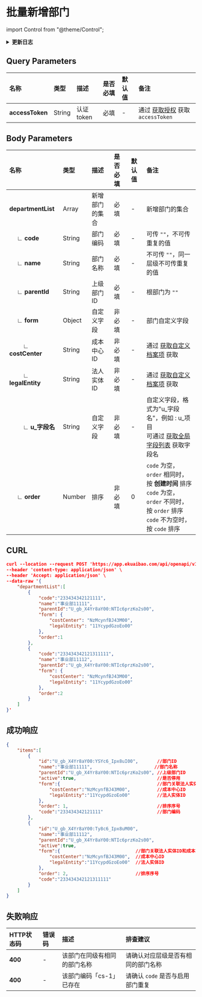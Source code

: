 # 批量新增部门

import Control from "@theme/Control";

<Control
method="POST"
url="/api/openapi/v1/departments/batch/create"
/>

<details>
  <summary><b>更新日志</b></summary>
  <div>

  [**1.14.0**](/docs/open-api/notice/update-log#1140)&emsp;-> 🐞 新增了 `form` 参数，支持传入 **部门自定义字段**。<br/>
  [**1.6.0**](/docs/open-api/notice/update-log#160) &emsp; -> 🐞 **成功响应** 中增加 `order`（排序序号）参数。<br/>
  [**0.7.125**](/docs/open-api/notice/update-log#07125) -> 🆕 新增了本接口。

  </div>
</details>

## Query Parameters

| 名称 | 类型 | 描述 | 是否必填 | 默认值 | 备注 |
| :--- | :--- | :--- | :--- |:--- | :--- |
| **accessToken** | String | 认证token	| 必填 | - | 通过 [获取授权](/docs/open-api/getting-started/auth) 获取 `accessToken` |

## Body Parameters

| 名称 | 类型 | 描述 | 是否必填 | 默认值 | 备注 |
| :--- | :--- | :--- | :--- |:--- | :--- |
| **departmentList**            | Array     | 新增部门的集合 | 必填  | - | 新增部门的集合 |
| **&emsp; ∟ code**       | String    | 部门编码      | 必填  | - | 可传 `""`，不可传重复的值 |
| **&emsp; ∟ name**       | String    | 部门名称      | 必填  | - | 不可传 `""`，同一层级不可传重复的值 |
| **&emsp; ∟ parentId**   | String    | 上级部门ID    | 必填  | - | 根部门为 `""` |
| **&emsp; ∟ form**                 | Object  | 自定义字段	    | 非必填  | - | 部门自定义字段 |
| **&emsp;&emsp; ∟ costCenter**  | String  | 成本中心ID   | 非必填  | - | 通过 [获取自定义档案项](/docs/open-api/dimensions/get-dimension-items) 获取 |
| **&emsp;&emsp; ∟ legalEntity** | String  | 法人实体ID   | 非必填  | - | 通过 [获取自定义档案项](/docs/open-api/dimensions/get-dimension-items) 获取 |
| **&emsp;&emsp; ∟ u_字段名**     | String  | 自定义字段	   | 非必填  | - | 自定义字段，格式为"u\_字段名"，例如 : u\_项目<br/>可通过 [获取全局字段列表](/docs/open-api/forms/get-customs-param) 获取字段名 |
| **&emsp; ∟ order**      | Number    | 排序         | 非必填 | 0 | `code` 为空，`order` 相同时，按 **创建时间** 排序<br/>`code` 为空，`order` 不同时，按 `order` 排序<br/>`code` 不为空时，按 `code` 排序 |

## CURL
```json
curl --location --request POST 'https://app.ekuaibao.com/api/openapi/v1/departments/batch/create?accessToken=rv0bwKeAks4Y00' \
--header 'content-type: application/json' \
--header 'Accept: application/json' \
--data-raw '{
    "departmentList":[
        {
            "code":"233434342121111",
            "name":"事业部11111",
            "parentId":"U_gb_X4Yr8aY00:NTIc6przKo2s00",
            "form": {
                "costCenter": "NzMcynfBJ43M00",
                "legalEntity": "11YcypdGzoEo00"
            },
            "order":1
        },
        {
            "code":"233434342121311111",
            "name":"事业部11112",
            "parentId":"U_gb_X4Yr8aY00:NTIc6przKo2s00",
            "form": {
                "costCenter": "NzMcynfBJ43M00",
                "legalEntity": "11YcypdGzoEo00"
            },
            "order":2
        }
    ]
}'
```

## 成功响应
```json
{
    "items":[
        {
            "id":"U_gb_X4Yr8aY00:YSYc6_Ipx8uI00",       //部门ID
            "name":"事业部11111",                       //部门名称
            "parentId":"U_gb_X4Yr8aY00:NTIc6przKo2s00", //上级部门ID
            "active":true,                              //是否停用
            "form":{                                    //部门关联法人实体ID和成本中心ID以及自定义字段
                "costCenter":"NzMcynfBJ43M00",          //成本中心ID
                "legalEntity":"11YcypdGzoEo00"          //法人实体ID
            },
            "order": 1,                                 //排序序号
            "code":"233434342121111"                    //部门编码
        },
        {
            "id":"U_gb_X4Yr8aY00:Ty8c6_Ipx8uM00",
            "name":"事业部11112",
            "parentId":"U_gb_X4Yr8aY00:NTIc6przKo2s00",
            "active":true,
            "form":{                            //部门关联法人实体ID和成本中心ID以及自定义字段
                "costCenter":"NzMcynfBJ43M00",  //成本中心ID
                "legalEntity":"11YcypdGzoEo00"  //法人实体ID
            },
            "order": 2,                         //排序序号
            "code":"233434342121311111"
        }
    ]
}
```

## 失败响应

| HTTP状态码 | 错误码 | 描述 | 排查建议 |
| :--- | :--- | :--- | :--- |
| **400** | - | 该部门在同级有相同的部门名称 | 请确认对应层级是否有相同的部门名称 | 
| **400** | - | 该部门编码「cs-1」已存在   | 请确认 `code` 是否与启用部门重复 | 
